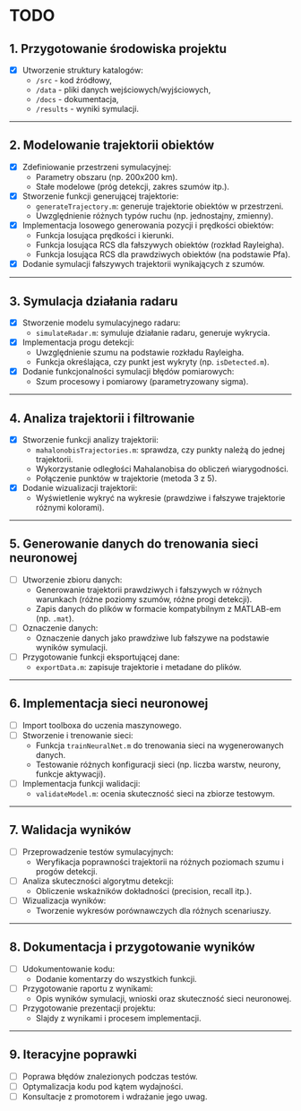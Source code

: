 # TODO

## 1. Przygotowanie środowiska projektu
- [x] Utworzenie struktury katalogów:
  - `/src` - kod źródłowy,
  - `/data` - pliki danych wejściowych/wyjściowych,
  - `/docs` - dokumentacja,
  - `/results` - wyniki symulacji.

---

## 2. Modelowanie trajektorii obiektów
- [x] Zdefiniowanie przestrzeni symulacyjnej:
  - Parametry obszaru (np. 200x200 km).
  - Stałe modelowe (próg detekcji, zakres szumów itp.).
- [x] Stworzenie funkcji generującej trajektorie:
  - `generateTrajectory.m`: generuje trajektorie obiektów w przestrzeni.
  - Uwzględnienie różnych typów ruchu (np. jednostajny, zmienny).
- [x] Implementacja losowego generowania pozycji i prędkości obiektów:
  - Funkcja losująca prędkości i kierunki.
  - Funkcja losująca RCS dla fałszywych obiektów (rozkład Rayleigha).
  - Funkcja losująca RCS dla prawdziwych obiektów (na podstawie Pfa).
- [x] Dodanie symulacji fałszywych trajektorii wynikających z szumów.

---

## 3. Symulacja działania radaru
- [x] Stworzenie modelu symulacyjnego radaru:
  - `simulateRadar.m`: symuluje działanie radaru, generuje wykrycia.
- [x] Implementacja progu detekcji:
  - Uwzględnienie szumu na podstawie rozkładu Rayleigha.
  - Funkcja określająca, czy punkt jest wykryty (np. `isDetected.m`).
- [x] Dodanie funkcjonalności symulacji błędów pomiarowych:
  - Szum procesowy i pomiarowy (parametryzowany sigma).

---

## 4. Analiza trajektorii i filtrowanie
- [x] Stworzenie funkcji analizy trajektorii:
  - `mahalonobisTrajectories.m`: sprawdza, czy punkty należą do jednej trajektorii.
  - Wykorzystanie odległości Mahalanobisa do obliczeń wiarygodności.
  - Połączenie punktów w trajektorie (metoda 3 z 5).
- [x] Dodanie wizualizacji trajektorii:
  - Wyświetlenie wykryć na wykresie (prawdziwe i fałszywe trajektorie różnymi kolorami).

---

## 5. Generowanie danych do trenowania sieci neuronowej
- [ ] Utworzenie zbioru danych:
  - Generowanie trajektorii prawdziwych i fałszywych w różnych warunkach (różne poziomy szumów, różne progi detekcji).
  - Zapis danych do plików w formacie kompatybilnym z MATLAB-em (np. `.mat`).
- [ ] Oznaczenie danych:
  - Oznaczenie danych jako prawdziwe lub fałszywe na podstawie wyników symulacji.
- [ ] Przygotowanie funkcji eksportującej dane:
  - `exportData.m`: zapisuje trajektorie i metadane do plików.

---

## 6. Implementacja sieci neuronowej
- [ ] Import toolboxa do uczenia maszynowego.
- [ ] Stworzenie i trenowanie sieci:
  - Funkcja `trainNeuralNet.m` do trenowania sieci na wygenerowanych danych.
  - Testowanie różnych konfiguracji sieci (np. liczba warstw, neurony, funkcje aktywacji).
- [ ] Implementacja funkcji walidacji:
  - `validateModel.m`: ocenia skuteczność sieci na zbiorze testowym.

---

## 7. Walidacja wyników
- [ ] Przeprowadzenie testów symulacyjnych:
  - Weryfikacja poprawności trajektorii na różnych poziomach szumu i progów detekcji.
- [ ] Analiza skuteczności algorytmu detekcji:
  - Obliczenie wskaźników dokładności (precision, recall itp.).
- [ ] Wizualizacja wyników:
  - Tworzenie wykresów porównawczych dla różnych scenariuszy.

---

## 8. Dokumentacja i przygotowanie wyników
- [ ] Udokumentowanie kodu:
  - Dodanie komentarzy do wszystkich funkcji.
- [ ] Przygotowanie raportu z wynikami:
  - Opis wyników symulacji, wnioski oraz skuteczność sieci neuronowej.
- [ ] Przygotowanie prezentacji projektu:
  - Slajdy z wynikami i procesem implementacji.

---

## 9. Iteracyjne poprawki
- [ ] Poprawa błędów znalezionych podczas testów.
- [ ] Optymalizacja kodu pod kątem wydajności.
- [ ] Konsultacje z promotorem i wdrażanie jego uwag.
